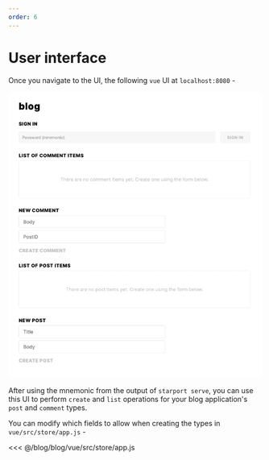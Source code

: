 ```yaml
---
order: 6
---
```


# User interface

Once you navigate to the UI, the following `vue` UI at `localhost:8080` - 

![](./ui.png)

After using the mnemonic from the output of `starport serve`, you can use this UI to perform `create` and `list` operations for your blog application's `post` and `comment` types.

You can modify which fields to allow when creating the types in `vue/src/store/app.js` - 

<<< @/blog/blog/vue/src/store/app.js

